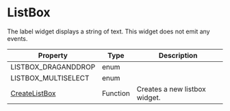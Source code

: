 # ListBox #
The label widget displays a string of text. This widget does not emit any events.

| Property | Type | Description |
| --- | --- | --- |
| LISTBOX_DRAGANDDROP | enum |  |
| LISTBOX_MULTISELECT | enum |  |
| [CreateListBox](CPP_CreateListBox.md) | Function | Creates a new listbox widget. |
